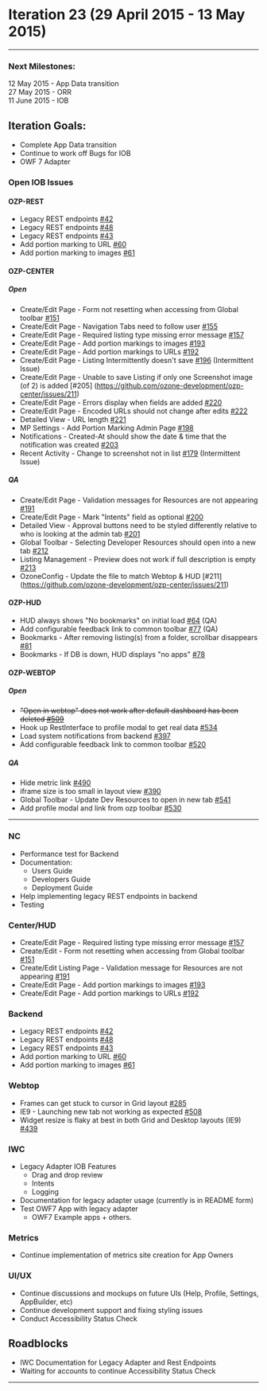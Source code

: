 # Iteration 23 (29 April 2015 - 13 May 2015)

*** 
### Next Milestones:
12 May 2015 - App Data transition
<br>27 May 2015 - ORR
<br>11 June 2015 - IOB

## Iteration Goals:
* Complete App Data transition
* Continue to work off Bugs for IOB
* OWF 7 Adapter

### Open IOB Issues

#### OZP-REST
* Legacy REST endpoints [#42](https://github.com/ozone-development/ozp-rest/issues/42)
* Legacy REST endpoints [#48](https://github.com/ozone-development/ozp-rest/issues/48)
* Legacy REST endpoints [#43](https://github.com/ozone-development/ozp-rest/issues/43)
* Add portion marking to URL [#60](https://github.com/ozone-development/ozp-rest/issues/60)
* Add portion marking to images [#61](https://github.com/ozone-development/ozp-rest/issues/61)

#### OZP-CENTER
##### Open
* Create/Edit Page - Form not resetting when accessing from Global toolbar [#151](https://github.com/ozone-development/ozp-center/issues/151)
* Create/Edit Page - Navigation Tabs need to follow user [#155](https://github.com/ozone-development/ozp-center/issues/155)
* Create/Edit Page - Required listing type missing error message [#157](https://github.com/ozone-development/ozp-center/issues/157)
* Create/Edit Page - Add portion markings to images [#193](https://github.com/ozone-development/ozp-center/issues/193)
* Create/Edit Page - Add portion markings to URLs [#192](https://github.com/ozone-development/ozp-center/issues/192)
* Create/Edit Page - Listing Intermittently doesn't save [#196](https://github.com/ozone-development/ozp-center/issues/196) (Intermittent Issue)
* Create/Edit Page - Unable to save Listing if only one Screenshot image (of 2) is added [#205] (https://github.com/ozone-development/ozp-center/issues/211)
* Create/Edit Page - Errors display when fields are added [#220](https://github.com/ozone-development/ozp-center/issues/220)
* Create/Edit Page - Encoded URLs should not change after edits [#222](https://github.com/ozone-development/ozp-center/issues/222)
* Detailed View - URL length [#221](https://github.com/ozone-development/ozp-center/issues/221)
* MP Settings - Add Portion Marking Admin Page [#198](https://github.com/ozone-development/ozp-center/issues/198)
* Notifications - Created-At should show the date & time that the notification was created [#203](https://github.com/ozone-development/ozp-center/issues/203)
* Recent Activity - Change to screenshot not in list [#179](https://github.com/ozone-development/ozp-center/issues/179) (Intermittent Issue)

##### QA
* Create/Edit Page - Validation messages for Resources are not appearing [#191](https://github.com/ozone-development/ozp-center/issues/191)
* Create/Edit Page - Mark "Intents" field as optional [#200](https://github.com/ozone-development/ozp-center/issues/200)
* Detailed View - Approval buttons need to be styled differently relative to who is looking at the admin tab [#201](https://github.com/ozone-development/ozp-center/issues/201)
* Global Toolbar - Selecting Developer Resources should open into a new tab [#212](https://github.com/ozone-development/ozp-center/issues/212)
* Listing Management - Preview does not work if full description is empty [#213](https://github.com/ozone-development/ozp-center/issues/196)
* OzoneConfig - Update the file to match Webtop & HUD [#211] (https://github.com/ozone-development/ozp-center/issues/211)


#### OZP-HUD
* HUD always shows "No bookmarks" on initial load [#64](https://github.com/ozone-development/ozp-hud/issues/64) (QA)
* Add configurable feedback link to common toolbar [#77](https://github.com/ozone-development/ozp-hud/issues/77) (QA)
* Bookmarks - After removing listing(s) from a folder, scrollbar disappears [#81](https://github.com/ozone-development/ozp-hud/issues/81)
* Bookmarks - If DB is down, HUD displays "no apps" [#78](https://github.com/ozone-development/ozp-hud/issues/78)


#### OZP-WEBTOP
##### Open
* ~~"Open in webtop" does not work after default dashboard has been deleted [#509](https://github.com/ozone-development/ozp-webtop/issues/509)~~
* Hook up RestInterface to profile modal to get real data [#534](https://github.com/ozone-development/ozp-webtop/issues/534)
* Load system notifications from backend [#397](https://github.com/ozone-development/ozp-webtop/issues/397)
* Add configurable feedback link to common toolbar [#520](https://github.com/ozone-development/ozp-webtop/issues/520)


##### QA
* Hide metric link [#490](https://github.com/ozone-development/ozp-webtop/issues/490)
* iframe size is too small in layout view [#390](https://github.com/ozone-development/ozp-webtop/issues/390) 
* Global Toolbar - Update Dev Resources to open in new tab [#541](https://github.com/ozone-development/ozp-webtop/issues/541) 
* Add profile modal and link from ozp toolbar [#530](https://github.com/ozone-development/ozp-webtop/issues/530)

***


### NC 
* Performance test for Backend
* Documentation:
  * Users Guide
  * Developers Guide
  * Deployment Guide
* Help implementing legacy REST endpoints in backend
* Testing

### Center/HUD
* Create/Edit Page - Required listing type missing error message [#157](https://github.com/ozone-development/ozp-center/issues/157)
* Create/Edit - Form not resetting when accessing from Global toolbar [#151](https://github.com/ozone-development/ozp-center/issues/151)
* Create/Edit Listing Page - Validation message for Resources are not appearing [#191](https://github.com/ozone-development/ozp-center/issues/191)
* Create/Edit Page - Add portion markings to images [#193](https://github.com/ozone-development/ozp-center/issues/193)
* Create/Edit Page - Add portion markings to URLs [#192](https://github.com/ozone-development/ozp-center/issues/192)

### Backend
* Legacy REST endpoints [#42](https://github.com/ozone-development/ozp-rest/issues/42)
* Legacy REST endpoints [#48](https://github.com/ozone-development/ozp-rest/issues/48)
* Legacy REST endpoints [#43](https://github.com/ozone-development/ozp-rest/issues/43)
* Add portion marking to URL [#60](https://github.com/ozone-development/ozp-rest/issues/60)
* Add portion marking to images [#61](https://github.com/ozone-development/ozp-rest/issues/61)


### Webtop
* Frames can get stuck to cursor in Grid layout [#285](https://github.com/ozone-development/ozp-webtop/issues/285)
* IE9 - Launching new tab not working as expected [#508](https://github.com/ozone-development/ozp-webtop/issues/508)
* Widget resize is flaky at best in both Grid and Desktop layouts (IE9) [#439](https://github.com/ozone-development/ozp-webtop/issues/439)


### IWC
* Legacy Adapter IOB Features
    * Drag and drop review
    * Intents
    * Logging
* Documentation for legacy adapter usage (currently is in README form)
* Test OWF7 App with legacy adapter 
    * OWF7 Example apps + others.

### Metrics
* Continue implementation of metrics site creation for App Owners

### UI/UX
* Continue discussions and mockups on future UIs (Help, Profile, Settings, AppBuilder, etc)
* Continue development support and fixing styling issues
* Conduct Accessibility Status Check

## Roadblocks
* IWC Documentation for Legacy Adapter and Rest Endpoints
* Waiting for accounts to continue Accessibility Status Check

***